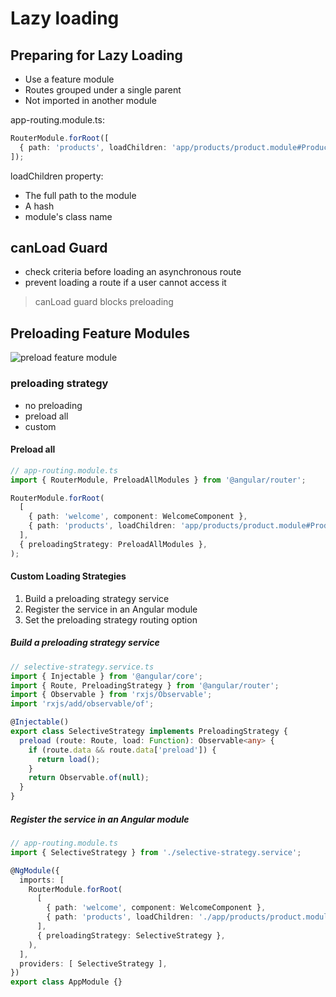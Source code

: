 # Lazy loading

## Preparing for Lazy Loading

* Use a feature module
* Routes grouped under a single parent
* Not imported in another module

app-routing.module.ts:

```ts
RouterModule.forRoot([
  { path: 'products', loadChildren: 'app/products/product.module#ProductModule' },
]);
```

loadChildren property:

* The full path to the module
* A hash
* module's class name

## canLoad Guard

* check criteria before loading an  asynchronous route
* prevent loading a route if a user cannot access it

> canLoad guard blocks preloading

## Preloading Feature Modules

![preload feature module](http://om1o84p1p.bkt.clouddn.com/1513958236.png?imageMogr2/thumbnail/!70p)

### preloading strategy

* no preloading
* preload all
* custom

#### Preload all

```ts
// app-routing.module.ts
import { RouterModule, PreloadAllModules } from '@angular/router';

RouterModule.forRoot(
  [
    { path: 'welcome', component: WelcomeComponent },
    { path: 'products', loadChildren: 'app/products/product.module#ProductModule' },
  ],
  { preloadingStrategy: PreloadAllModules },
);
```

#### Custom Loading Strategies

1. Build a preloading strategy service
1. Register the service in an Angular module
1. Set the preloading strategy routing option

##### Build a preloading strategy service

```ts
// selective-strategy.service.ts
import { Injectable } from '@angular/core';
import { Route, PreloadingStrategy } from '@angular/router';
import { Observable } from 'rxjs/Observable';
import 'rxjs/add/observable/of';

@Injectable()
export class SelectiveStrategy implements PreloadingStrategy {
  preload (route: Route, load: Function): Observable<any> {
    if (route.data && route.data['preload']) {
      return load();
    }
    return Observable.of(null);
  }
}
```

##### Register the service in an Angular module

```ts
// app-routing.module.ts
import { SelectiveStrategy } from './selective-strategy.service';

@NgModule({
  imports: [
    RouterModule.forRoot(
      [
        { path: 'welcome', component: WelcomeComponent },
        { path: 'products', loadChildren: './app/products/product.module#ProductModule' },
      ],
      { preloadingStrategy: SelectiveStrategy },
    ),
  ],
  providers: [ SelectiveStrategy ],
})
export class AppModule {}
```